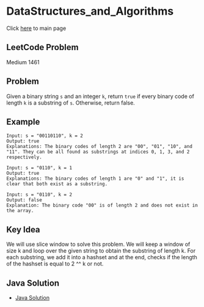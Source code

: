 # DataStructures_and_Algorithms
Click [here](../../README.md) to main page

## LeetCode Problem
Medium 1461

## Problem
Given a binary string ```s``` and an integer ```k```, return ```true``` if every binary code of length ```k``` is a substring of ```s```. Otherwise, return false.

## Example
```
Input: s = "00110110", k = 2
Output: true
Explanations: The binary codes of length 2 are "00", "01", "10", and "11". They can be all found as substrings at indices 0, 1, 3, and 2 respectively.

Input: s = "0110", k = 1
Output: true
Explanations: The binary codes of length 1 are "0" and "1", it is clear that both exist as a substring.

Input: s = "0110", k = 2
Output: false
Explanation: The binary code "00" is of length 2 and does not exist in the array.
```

## Key Idea
We will use slice window to solve this problem. We will keep a window of size k and loop over the given string to obtain the substring of length k. For each substring, we add it into a hashset and at the end, checks if the length of the hashset is equal to 2 ^^ k or not.

## Java Solution
- [Java Solution](check_if_a_string_contains_all_binary_codes_of_size_k.java)